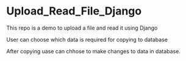 # Upload_Read_File_Django

This repo is a demo to upload a file and read it using Django

User can choose which data is required for copying to database

After copying uase can chhose to make changes to data in database.

